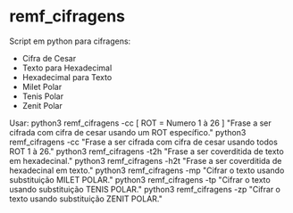 # remf_cifragens

Script em python para cifragens:
   - Cifra de Cesar
   - Texto para Hexadecimal
   - Hexadecimal para Texto
   - Milet Polar
   - Tenis Polar
   - Zenit Polar
   
   
Usar:
     python3 remf_cifragens -cc [ ROT = Numero 1 à 26 ] "Frase a ser cifrada com cifra de cesar usando um ROT específico."
     python3 remf_cifragens -cc "Frase a ser cifrada com cifra de cesar usando todos ROT 1 à 26."
     python3 remf_cifragens -t2h "Frase a ser coverditida de texto em hexadecinal."
     python3 remf_cifragens -h2t "Frase a ser coverditida de hexadecinal em texto."
     python3 remf_cifragens -mp "Cifrar o texto usando substituição MILET POLAR."
     python3 remf_cifragens -tp "Cifrar o texto usando substituição TENIS POLAR."
     python3 remf_cifragens -zp "Cifrar o texto usando substituição ZENIT POLAR."
